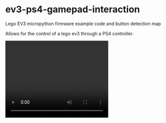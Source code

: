 # ev3-ps4-gamepad-interaction
Lego EV3 micropython firmware example code and button detection map

Allows for the control of a lego ev3 through a PS4 controller.



<video width="320" height="240" controls>
  <source src="https://youtu.be/HsgmPsvvO7Q?si=N3bWtYhQy-lAhGQ9" type="video/mp4">
  Your browser does not support the video tag.
</video>
